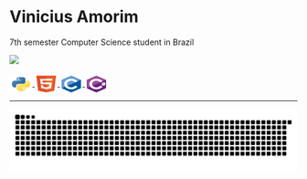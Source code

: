# Vinicius Amorim
7th semester Computer Science student in Brazil
  
<div>
  <a href="https://github.com/Raissa-Cardoso">
  <img height="180em" src="https://github-readme-stats.vercel.app/api/top-langs/?username=viniam&layout=compact&langs_count=7&theme=dark"/>
</div>

<div><br>
    <img align="center" alt="viniam-Python" height="30" width="40" src="https://raw.githubusercontent.com/devicons/devicon/master/icons/python/python-original.svg">
    <img align="center" alt="viniam-HTML" height="30" width="40" src="https://raw.githubusercontent.com/devicons/devicon/master/icons/html5/html5-original.svg">
    <img align="center" alt="viniam-C" height="30" width="40" src="https://raw.githubusercontent.com/devicons/devicon/master/icons/c/c-original.svg"> 
    <img align="center" alt="viniam-Csharp" height="30" width="40" src="https://raw.githubusercontent.com/devicons/devicon/master/icons/csharp/csharp-original.svg"> 
</div>
  
---  
<div> 
  
  ![Snake animation](https://github.com/viniam/viniam/blob/output/github-contribution-grid-snake.svg)
  
</div>
 

 
